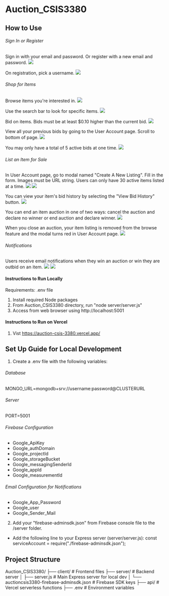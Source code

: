 # Auction_CSIS3380

## How to Use
###### Sign In or Register
Sign in with your email and password. Or register with a new email and password.
![](./doc_imgs/signin.png)

On registration, pick a username.
![](./doc_imgs/register.png)

###### Shop for Items
Browse items you're interested in.
![](./doc_imgs/browse.png)

Use the search bar to look for specific items.
![](./doc_imgs/search.png)

Bid on items. Bids must be at least $0.10 higher than the current bid.
![](./doc_imgs/bid.png)

View all your previous bids by going to the User Account page. Scroll to bottom of page.
![](./doc_imgs/pastbids.png)

You may only have a total of 5 active bids at one time.
![](./doc_imgs/activebidslimit.png)

###### List an Item for Sale
In User Account page, go to modal named "Create A New Listing". Fill in the form. Images must be URL string. Users can only have 30 active items listed at a time.
![](./doc_imgs/createlisting.png)
![](./doc_imgs/30itemlimit.png)

You can view your item's bid history by selecting the "View Bid History" button.
![](./doc_imgs/itembidhistory.png)

You can end an item auction in one of two ways: cancel the auction and declare no winner or end auction and declare winner.
![](./doc_imgs/closeauction.png)

When you close an auction, your item listing is removed from the browse feature and the modal turns red in User Account page.
![](./doc_imgs/itemlistings.png)

###### Notifications
Users receive email notifications when they win an auction or win they are outbid on an item.
![](./doc_imgs/winnernotification.png)
![](./doc_imgs/outbid.png)


#### Instructions to Run Locally
Requirements: .env file
1. Install required Node packages
2. From Auction_CSIS3380 directory, run "node server/server.js" 
3. Access from web browser using http://localhost:5001

#### Instructions to Run on Vercel
1. Vist https://auction-csis-3380.vercel.app/


## Set Up Guide for Local Development
1. Create a .env file with the following variables:
###### Database
MONGO_URL=mongodb+srv://username:password@CLUSTERURL
###### Server
PORT=5001
###### Firebase Configuration
* Google_ApiKey
* Google_authDomain
* Google_projectId
* Google_storageBucket
* Google_messagingSenderId
* Google_appId
* Google_measurementId
###### Email Configuration for Notifications
* Google_App_Password
* Google_user
* Google_Sender_Mail

2. Add your "firebase-adminsdk.json" from Firebase console file to the /server folder.
* Add the following line to your Express server (server/server.js): const serviceAccount = require("./firebase-adminsdk.json");

## Project Structure
Auction_CSIS3380/
├── client/                 # Frontend files
├── server/                 # Backend server
│   ├── server.js          # Main Express server for local dev
│   └── auctioncsis3380-firebase-adminsdk.json  # Firebase SDK keys
├── api/                   # Vercel serverless functions
├── .env                   # Environment variables



